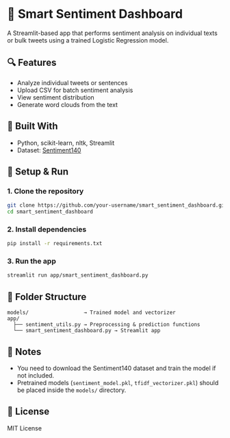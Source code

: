 # 💬 Smart Sentiment Dashboard

A Streamlit-based app that performs sentiment analysis on individual texts or bulk tweets using a trained Logistic Regression model.

## 🔍 Features

- Analyze individual tweets or sentences
- Upload CSV for batch sentiment analysis
- View sentiment distribution
- Generate word clouds from the text

## 🧠 Built With

- Python, scikit-learn, nltk, Streamlit
- Dataset: [Sentiment140](https://www.kaggle.com/datasets/kazanova/sentiment140)

## 🚀 Setup & Run

### 1. Clone the repository

```bash
git clone https://github.com/your-username/smart_sentiment_dashboard.git
cd smart_sentiment_dashboard
```

### 2. Install dependencies

```bash
pip install -r requirements.txt
```

### 3. Run the app

```bash
streamlit run app/smart_sentiment_dashboard.py
```

## 🧪 Folder Structure

```
models/                  → Trained model and vectorizer
app/
  ├── sentiment_utils.py → Preprocessing & prediction functions
  └── smart_sentiment_dashboard.py → Streamlit app
```

## 📌 Notes

- You need to download the Sentiment140 dataset and train the model if not included.
- Pretrained models (`sentiment_model.pkl`, `tfidf_vectorizer.pkl`) should be placed inside the `models/` directory.

## 📄 License

MIT License
